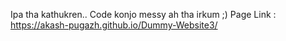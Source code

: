 Ipa tha kathukren.. Code konjo messy ah tha irkum ;)
Page Link : 
https://akash-pugazh.github.io/Dummy-Website3/

